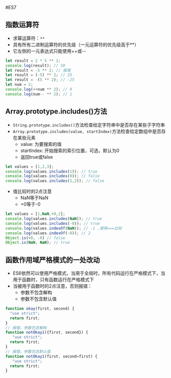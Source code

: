 #ES7

## 指数运算符
* 求幂运算符：`**`
* 具有所有二进制运算符的优先级（一元运算符的优先级高于**）
* 它左侧的一元表达式只能使用++或--

```js
let result = 2 * 5 ** 2;
console.log(result); // 50
let result = -5 ** 2; // 报错
let result = (-5) ** 2; // 25
let result = -(5 ** 2); // -25
let num = 2;
console.log(++num ** 2); // 9
console.log(num-- ** 2); // 1
```

## Array.prototype.includes()方法
* `String.prototype.includes()`方法检查给定字符串中是否存在某些子字符串
* `Array.prototype.includes(value, startIndex)`方法检查给定数组中是否存在某些元素
  * value: 为要搜索的值
  * startIndex: 开始搜索的索引位置，可选，默认为0
  * 返回true或false

```js
let values = [1,2,3];
console.log(values.includes(1)); // true
console.log(values.includes(0)); // false
console.log(values.includes(1,2)); // false
```

* 值比较时的2点注意
  * NaN等于NaN
  * +0等于-0

```js
let values = [1,NaN,+0,2];
console.log(values.includes(NaN)); // true
console.log(values.includes(-0)); // true
console.log(values.indexOf(NaN)); // -1 ,使用===比较
console.log(values.indexOf(-0)); // 2
Object.is(+0, -0) // false
Object.is(NaN, NaN); // true
```

## 函数作用域严格模式的一处改动
* ES6依然可以使用严格模式，当用于全局时，所有代码运行在严格模式下，当用于函数时，只有函数运行在严格模式下
* 当被用于函数时的2点注意，否则报错：
  * 参数不包含解构
  * 参数不包含默认值

```js
function okay(first, second) {
  "use strict";
  return first;
}
// 报错，参数包含解构
function notOkay1({first, second}) {
   "use strict";
  return first;
}
// 报错，参数包含默认值
function notOkay1(first, second=first) {
   "use strict";
  return first;
}
```